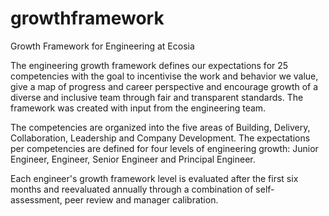 # growthframework
Growth Framework for Engineering at Ecosia

The engineering growth framework defines our expectations for 25 competencies with the goal to incentivise the work and behavior we value, give a map of progress and career perspective and encourage growth of a diverse and inclusive team through fair and transparent standards. The framework was created with input from the engineering team.

The competencies are organized into the five areas of Building, Delivery, Collaboration, Leadership and Company Development. The expectations per competencies are defined for four levels of engineering growth: Junior Engineer, Engineer, Senior Engineer and Principal Engineer.

Each engineer's growth framework level is evaluated after the first six months and reevaluated annually through a combination of self-assessment, peer review and manager calibration.
